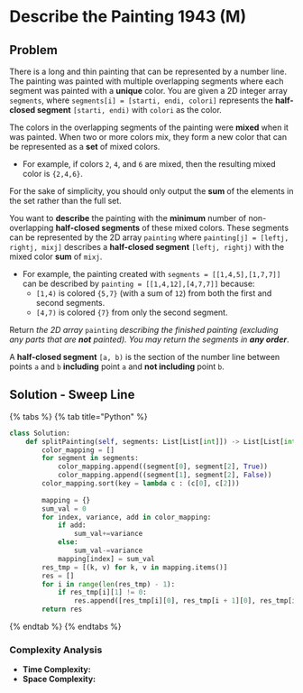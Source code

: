 # Describe the Painting 1943 \(M\)

## Problem

There is a long and thin painting that can be represented by a number line. The painting was painted with multiple overlapping segments where each segment was painted with a **unique** color. You are given a 2D integer array `segments`, where `segments[i] = [starti, endi, colori]` represents the **half-closed segment** `[starti, endi)` with `colori` as the color.

The colors in the overlapping segments of the painting were **mixed** when it was painted. When two or more colors mix, they form a new color that can be represented as a **set** of mixed colors.

* For example, if colors `2`, `4`, and `6` are mixed, then the resulting mixed color is `{2,4,6}`.

For the sake of simplicity, you should only output the **sum** of the elements in the set rather than the full set.

You want to **describe** the painting with the **minimum** number of non-overlapping **half-closed segments** of these mixed colors. These segments can be represented by the 2D array `painting` where `painting[j] = [leftj, rightj, mixj]` describes a **half-closed segment** `[leftj, rightj)` with the mixed color **sum** of `mixj`.

* For example, the painting created with `segments = [[1,4,5],[1,7,7]]` can be described by `painting = [[1,4,12],[4,7,7]]` because:
  * `[1,4)` is colored `{5,7}` \(with a sum of `12`\) from both the first and second segments.
  * `[4,7)` is colored `{7}` from only the second segment.

Return _the 2D array_ `painting` _describing the finished painting \(excluding any parts that are **not** painted\). You may return the segments in **any order**_.

A **half-closed segment** `[a, b)` is the section of the number line between points `a` and `b` **including** point `a` and **not including** point `b`.

## Solution - Sweep Line

{% tabs %}
{% tab title="Python" %}
```python
class Solution:
    def splitPainting(self, segments: List[List[int]]) -> List[List[int]]:
        color_mapping = []
        for segment in segments:
            color_mapping.append((segment[0], segment[2], True))
            color_mapping.append((segment[1], segment[2], False))
        color_mapping.sort(key = lambda c : (c[0], c[2]))
        
        mapping = {}
        sum_val = 0
        for index, variance, add in color_mapping:
            if add:
                sum_val+=variance
            else:
                sum_val-=variance
            mapping[index] = sum_val
        res_tmp = [(k, v) for k, v in mapping.items()]
        res = []
        for i in range(len(res_tmp) - 1):
            if res_tmp[i][1] != 0:
                res.append([res_tmp[i][0], res_tmp[i + 1][0], res_tmp[i][1]])
        return res
```
{% endtab %}
{% endtabs %}

### Complexity Analysis

* **Time Complexity:**
* **Space Complexity:**

